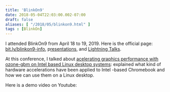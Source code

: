 ```yaml
---
title: 'BlinkOn9'
date: 2018-05-04T22:03:00.002-07:00
draft: false
aliases: [ "/2018/05/blinkon9.html" ]
tags : [BlinkOn]
---
```


I attended BlinkOn9 from April 18 to 19, 2019. Here is the official page: [bit.ly/blinkon9-info](http://bit.ly/blinkon9-info), p[resentations](https://docs.google.com/spreadsheets/d/1WrbTcTLskQBX1r4QIoEFUnZY1yPWT7cIYn-kvWCbelc/edit?ts=5ad688a5#gid=0), and [Lightning Talks](https://docs.google.com/spreadsheets/d/1DovPnWWSXuG8PRyN-HT7R9gZ4PLihly5ZepqZJ3vmAc/edit#gid=0).  
  
At this conference, I talked about [acelerating graphics performance with ozone-gbm on Intel based Linux desktop systems](https://docs.google.com/presentation/d/1o-a-DV43SnPPeyQodeMdbIqA05bRTNpZ3uidP2CBYeo/edit#slide=id.g38a9ffee37_0_0): explained what kind of hardware accelerations have been applied to Intel -based Chromebook and how we can use them on a Linux desktop.  
  
Here is a demo video on Youtube: